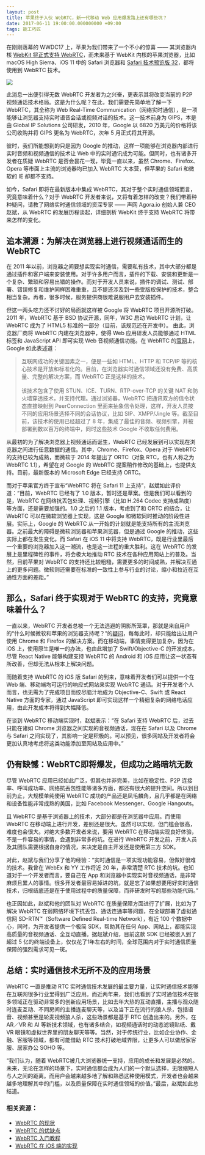 ```yaml
---
layout: post
title: 苹果终于入伙 WebRTC，新一代移动 Web 应用爆发路上还有哪些坑？
date: 2017-06-11 19:00:00.000000000 +09:00
tags: 能工巧匠
---
```


在刚刚落幕的 WWDC17 上，苹果为我们带来了一个不小的惊喜 —— 其浏览器内核 [WebKit 将正式支持 WebRTC](https://webkit.org/blog/7726/announcing-webrtc-and-media-capture/)，而未来基于 WebKit 内核的苹果浏览器，比如 macOS High Sierra、iOS 11 中的 Safari 浏览器和 [Safari 技术预览版 32](https://webkit.org/blog/7627/safari-technology-preview-32/)，都将使用到 WebRTC 技术。

![](http://img.blog.csdn.net/20170611173150675)
此消息一出便引得无数 WebRTC 开发者为之兴奋，更表示其将改变当前的 P2P 视频通话技术格局。这是为什么呢？在此，我们需要先简单地了解一下 WebRTC，其全称为 Web Real-Time Communication（网络实时通信），是一项能够让浏览器支持实时语音会话或视频对话的技术。这一技术前身为 GIPS，本是由 Global IP Solutions 公司研发，2010 年，Google 以 6820 万美元的价格将该公司收购并将 GIPS 更名为 WebRTC，次年 5 月正式将其开源。彼时，我们所能想到的只是因为 Google 的推动，这样一项能够在浏览器内部进行实时音频和视频通信的技术让 Web 中的实时通讯成为可能。但同时，也有诸多开发者在质疑 WebRTC 是否会昙花一现，毕竟一直以来，虽然 Chrome、Firefox、Opera 等市面上主流的浏览器均已加入 WebRTC 大本营，但苹果的 Safari 和微软的 IE 却都不支持。如今，Safari 即将在最新版本中集成 WebRTC，其对于整个实时通信领域而言，究竟意味着什么？对于 WebRTC 开发者来说，又将有着怎样的改变？我们带着种种疑问，请教了网络实时通信领域的资深专家 —— 声网 Agora.io 创始人兼 CEO 赵斌，从 WebRTC 的发展历程谈起，详细剖析 WebKit 终于支持 WebRTC 将带来怎样的变化。## 追本溯源：为解决在浏览器上进行视频通话而生的 WebRTC在 2011 年以前，浏览器之间要想实现实时通信，需要私有技术，其中大部分都是通过插件和客户端来安装使用。对于许多用户而言，插件的下载、安装和更新是一个复杂、繁琐和容易出错的操作。而对于开发人员来说，插件的调试、测试、部署、错误修复和维护同样困难重重，且不提还涉及到一些受版权保护的技术，整合相当复杂。再者，很多时候，服务提供商很难说服用户去安装插件。
但这一两头吃力还不讨好的局面就这样被 Google 将 WebRTC 项目开源所打破。2011 年，WebRTC 基于 BSD 协议开源，同年，W3C 启动 WebRTC 计划，让 WebRTC 成为了 HTML5 标准的一部分（目前，该规范还在开发中）。由此，浏览器厂商将 WebRTC 内建在浏览器中，使得 Web 应用研发人员能够通过 HTML 标签和 JavaScript API 即可实现 Web 音视频通信功能。在 WebRTC 的[官网](https://webrtc.org/faq/)上，Google 如此表述道：
> 互联网成功的关键因素之一，便是一些如 HTML、HTTP 和 TCP/IP 等的核心技术是开放和标准化的。目前，在浏览器实时通信领域还没有免费、高质量、完整的解决方案，而 WebRTC 正是这样的技术。<br><br>> 该技术包含了使用 STUN、ICE、TURN、RTP-over-TCP 的关键 NAT 和防火墙穿透技术，并支持代理。通过浏览器，WebRTC 把通讯双方的信令状态直接映射到 PeerConnection 里面来抽象信令处理，这样，开发人员按不同的应用场景选择不同的会话协议，比如 SIP、XMPP/Jingle 等。截至目前，该技术的使用已经超过了 8 年，集成了最佳的音频、视频引擎，并被部署到数以百万的终端中，同时这些技术 Google 不收取任何费用。
从最初的为了解决浏览器上视频通话而诞生，WebRTC 已经发展到可以实现在浏览器之间进行任意数据的通信。其中，Chrome、Firefox、Opera 对于 WebRTC 的支持已较为成熟，而微软于 2014 年提出了 ORTC（对象 RTC，也有人称之为 WebRTC 1.1），希望在对 Google 的 WebRTC 提案稍作修改的基础上，也提供支持。目前，最新版本的 Microsoft Edge 已经支持 ORTC。
而对于苹果官方终于宣布“WebRTC 将在 Safari 11 上支持”，赵斌如此评价道：“目前，WebRTC 已经有了 1.0 版本，暂时还是草案。但是我们可以看到的是，WebRTC 在网络抗丟包处理、视频引擎（比如 H.264 Codec 支持成熟度）等方面，还是需要加强的。1.0 之后的 1.1 版本，考虑到了和 ORTC 的结合，让 WebRTC 可以在微软浏览器上实现，这是 Google 和微软同时推动的阶段性进展。实际上，Google 的 WebRTC 从一开始的计划就是能支持所有的主流浏览器。之前最大的障碍是微软浏览器和苹果浏览器，但是通过 Google 的推动，这些实际上都在发生变化。而 Safari 在 iOS 11 中将支持 WebRTC，既是行业里最后一个重要的浏览器加入这一潮流，也是这一进程的重大胜利。这在 WebRTC 的发展上是里程碑性的事件，将会极大地推动 RTC 技术在各种应用网站上的普及。当然，目前苹果对 WebRTC 的支持还比较粗糙，需要更多的时间成熟，并解决互通上的更多问题。微软则还需要在标准的一致性上参与行业的讨论，缩小和拉近在互通性方面的差距。”
## 那么，Safari 终于实现对于 WebRTC 的支持，究竟意味着什么？
一直以来，WebRTC 开发者总被一个无法逃避的阴影所笼罩，那就是来自用户的“什么时候微软和苹果的浏览器支持呢？”的[疑问](https://zhuanlan.zhihu.com/p/27320980)，每每此时，却只能给出让用户使用 Chrome 和 Firefox 的解决方案。而在移动端，事情变得更加复杂，因为在 iOS 上，使用原生是唯一的办法，也由此增加了 Swift/Objective-C 的开发成本，尽管 React Native 能够构建支持 WebRTC 的 Android 和 iOS 应用让这一状态有所改善，但却无法从根本上解决问题。
而随着支持 WebRTC 的 iOS 版 Safari 的到来，意味着开发者们可以提供一个在 Web 端、移动端均可运行的响应式网站来实现 WebRTC 通话。对于开发者个人而言，也无需为了完成项目而绞尽脑汁地成为 Objective-C、Swift 或 React Native 方面的专家，通过 JavaScript 即可实现这样一个精细复杂的网络电话应用，由此开发成本将得到大幅降低。
在谈到 WebRTC 移动端实现时，赵斌表示：“在 Safari 支持 WebRTC 后，过去只能在诸如 Chrome 浏览器之间实现的音视频通话，现在在 Safari 以及 Chrome 与 Safari 之间实现了，其影响一定是积极的。可以预见，很多网站及开发者将会更加认真地考虑将这类功能添加至网站及应用中。”
## 仍有缺憾：WebRTC即将爆发，但成功之路暗坑无数尽管 WebRTC 应用已经如此广泛，但其也并非完美，比如在稳定性、P2P 连接率、呼叫成功率、网络抗丟包性能等诸多方面，都还有很大的提升空间。所以到目前为止，大规模单纯使用 WebRTC 成功的产品还是凤毛麟角，且几乎都是在网络和设备性能非常成熟的美国，比如 Facebook Messenger、Google Hangouts。
且 WebRTC 是基于浏览器上的技术，大部分都是在浏览器中应用。而使用 WebRTC 在移动端上进行开发，差别还是很大。虽然可以实现，但门槛会很高，难度也会很大。对绝大多数开发者来说，要用 WebRTC 在移动端实现良好体验，不是一件容易的事情，会遇到非常多的坑。在进行 WebRTC 开发之前，开发人员及其团队需要根据自身的情况，来决定是自主开发还是使用第三方 SDK。对此，赵斌与我们分享了他的经验：“实时通信是一项实现功能容易，但做好很难的技术。我曾在 WebEx 和 YY 工作将近 20 年，非常清楚 RTC 技术的坑。也知道对于一个开发者而言，要自己在 App 和浏览器中实现实时音视频通话，是非常麻烦且累人的事情。很多开发者最容易掉进的坑，就是忘了如果想要用好实时通信技术，归根结底还是在于使用过程中的质量保障，而非研发时写的那些功能代码。”
也正因如此，赵斌和他的团队对 WebRTC 在质量保障方面进行了扩展，比如为了解决 WebRTC 在弱网络环境下抗丟包、通话连通率等问题，在全球部署了虚拟通信网 SD-RTN™（Software Defined Real-time Network），有近 100 个数据中心，同时，为开发者提供一个极简 SDK，帮助其在任何 App、网站上，都能实现高质量的音视频通话、全互动直播。据赵斌介绍，目前这款 SDK 已经被嵌入到了超过 5 亿的终端设备上，仅仅花了1年左右的时间，全球范围内对于实时通信质量保障的强烈需求可见一斑。
## 总结：实时通信技术无所不及的应用场景WebRTC 一直是推动 RTC 实时通信技术发展的最主要力量，让实时通信技术能够在互联网很多行业里得到广泛应用。而近两年来，我们也看到了实时通信技术在很多领域正在驱动非常多的创新应用场景，比如去年大热的互动直播，主播与观众随时连麦互动、不同房间的主播连麦聊天等，以及当下正在流行的狼人杀，包括语音、视频甚至是轮麦视频狼人杀，这些场景都是基于 RTC 创造出来的。另外，在 AR／VR 和 AI 等新技术领域，也有诸多结合，如视频通话时的动态滤镜贴纸、戴 VR 眼镜和虚拟世界里的朋友聊天等等。当然，对于传统行业，比如企业协作、金融、客服等领域，都有可能借助 RTC 技术打破地域界限，让更多人可以做居家客服、居家办公 SOHO 等。
“我们认为，随着 WebRTC被几大浏览器统一支持，应用的成长和发展是必然的。未来，无论在怎样的场景下，实时通信都会成为人们的一个默认选择，无限缩短人与人之间的距离。而用户会越来越多地了解和熟悉这种使用模式，开发者也会越来越多地理解其中的门槛，以及质量保障在实时通信领域的价值。”最后，赵斌如此总结道。### 相关资源：- [WebRTC 的现状](https://www.agora.io/cn/blog/webrtc%E7%9A%84%E7%8E%B0%E7%8A%B6/)- [WebRTC 的优缺点](https://www.agora.io/cn/blog/webrtc%E7%9A%84%E4%BC%98%E7%BC%BA%E7%82%B9/)- [WebRTC 入门教程](https://github.com/ChenYilong/WebRTC/blob/master/WebRTC%E5%85%A5%E9%97%A8%E6%95%99%E7%A8%8B/WebRTC%E5%85%A5%E9%97%A8%E6%95%99%E7%A8%8B.md)- [WebRTC 在 iOS 端的实现](https://github.com/ChenYilong/WebRTC/blob/master/WebRTC%E5%9C%A8iOS%E7%AB%AF%E7%9A%84%E5%AE%9E%E7%8E%B0/WebRTC%E5%9C%A8iOS%E7%AB%AF%E7%9A%84%E5%AE%9E%E7%8E%B0.md)